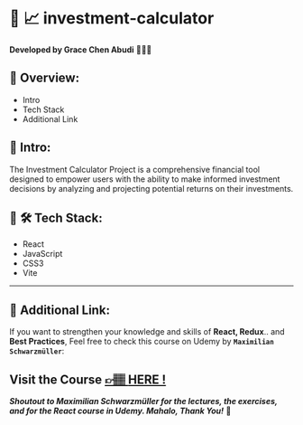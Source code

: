 # 🧮 📈 investment-calculator

**Developed by Grace Chen Abudi** 👩🏽‍💻

## 📣 Overview:

- Intro
- Tech Stack
- Additional Link

## 🔎 Intro:

The Investment Calculator Project is a comprehensive financial tool designed to empower users with the ability to make informed investment decisions by analyzing and projecting potential returns on their investments.

## 🧰 🛠️ Tech Stack:

- React
- JavaScript
- CSS3
- Vite

---

## 🔗 Additional Link:

If you want to strengthen your knowledge and skills of **React, Redux**.. and **Best Practices**, Feel free to check this course on Udemy by **`Maximilian Schwarzmüller`**:

## Visit the Course [&#128073;&#127997; **HERE !**](https://www.udemy.com/course/react-the-complete-guide-incl-redux/)

**_Shoutout to Maximilian Schwarzmüller for the lectures, the exercises, and for the React course in Udemy. Mahalo, Thank You!_** 🌺
